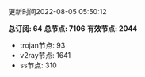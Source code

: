 更新时间2022-08-05 05:50:12

**总订阅: 64**
**总节点: 7106**
**有效节点: 2044**
- trojan节点: 93
- v2ray节点: 1641
- ss节点: 310
